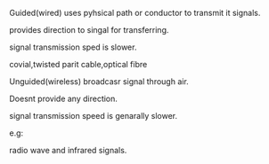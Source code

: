 Guided(wired)
uses pyhsical path or conductor to transmit it signals.

provides direction to singal for transferring.

signal transmission sped is slower.

covial,twisted parit cable,optical fibre




Unguided(wireless)
broadcasr signal through air.

Doesnt provide any direction.

signal transmission speed is genarally slower.

e.g:

radio wave and infrared signals.

